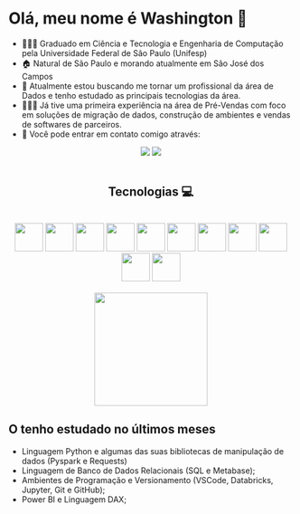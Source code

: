 # Olá, meu nome é Washington 👋 

- 👨🏻‍🎓 Graduado em Ciência e Tecnologia e Engenharia de Computação pela Universidade Federal de São Paulo (Unifesp)
- 🏠 Natural de São Paulo e morando atualmente em São José dos Campos
- 🌱 Atualmente estou buscando me tornar um profissional da área de Dados e tenho estudado as principais tecnologias da área. 
- 👨🏻‍💻 Já tive uma primeira experiência na área de Pré-Vendas com foco em soluções de migração de dados, construção de ambientes e vendas de softwares de parceiros.
- 📧 Você pode entrar em contato comigo através:
<div align="center">
  <a href="https://www.linkedin.com/in/washington-holanda/" target="_blank"><img src="https://img.shields.io/badge/-LinkedIn-%230077B5?style=for-the-badge&logo=linkedin&logoColor=white" target="_blank"></a> 
  <a href="mailto:holanda.wash@gmail.com?subject=Contato através do Github"><img src="https://img.shields.io/badge/Gmail-D14836?style=for-the-badge&logo=gmail&logoColor=white" target="_blank"></a>
</div>

<div align="center" valign="top"><br>
  <h2>Tecnologias 💻 </h2></br>
<div display="inline" align="center">
  <img width="50" height="50" src="https://cdn.jsdelivr.net/gh/devicons/devicon/icons/python/python-original-wordmark.svg" />
  <img width="50" height="50" src="https://user-images.githubusercontent.com/92809543/147506791-fa632e59-58c0-423f-bfab-90184b5528ce.png" />
  <img width="50" height="50" src="https://cdn.jsdelivr.net/gh/devicons/devicon/icons/numpy/numpy-original-wordmark.svg" />
  <img width="50" height="50" src="https://user-images.githubusercontent.com/92809543/147508656-c98f7a17-504e-40f2-b710-c5031c0198fd.png" />
  <img width="50" height="50" src="https://user-images.githubusercontent.com/42552678/230940047-663da62e-ebee-4219-afd6-5d80c48df7c7.png" />
  <img width="50" height="50" src="https://upload.wikimedia.org/wikipedia/commons/thumb/3/34/Microsoft_Office_Excel_%282019%E2%80%93present%29.svg/512px-Microsoft_Office_Excel_%282019%E2%80%93present%29.svg.png?20190925171014" />
  <img width="50" height="50" src="https://cdn.jsdelivr.net/gh/devicons/devicon/icons/c/c-original.svg" />
  <img width="50" height="50" src="https://cdn.jsdelivr.net/gh/devicons/devicon/icons/java/java-original-wordmark.svg" />
  <img width="50" height="50" src="https://cdn.jsdelivr.net/gh/devicons/devicon/icons/vscode/vscode-original-wordmark.svg" />
  <img width="50" height="50" src="https://cdn.jsdelivr.net/gh/devicons/devicon/icons/azure/azure-original-wordmark.svg" />
  <img width="50" height="50" src="https://cdn.jsdelivr.net/gh/devicons/devicon/icons/arduino/arduino-original-wordmark.svg" />
</div>
</br>

</div>
<div align="center">
  <a href="https://github.com/WashHolanda">
    <img height="200em" src="https://github-readme-stats.vercel.app/api/top-langs/?username=washholanda&theme=dracula&&layout=compact"/>
  </a>
</div>

<div>
  <h2 align="left"> O tenho estudado no últimos meses</h2>
</div>

<body>
<ul>
<li>Linguagem Python e algumas das suas bibliotecas de manipulação de dados (Pyspark e Requests)</li>
<li>Linguagem de Banco de Dados Relacionais (SQL e Metabase);</li>
<li>Ambientes de Programação e Versionamento (VSCode, Databricks, Jupyter, Git e GitHub);</li>
<li>Power BI e Linguagem DAX;</li>
</ul>
</body>
